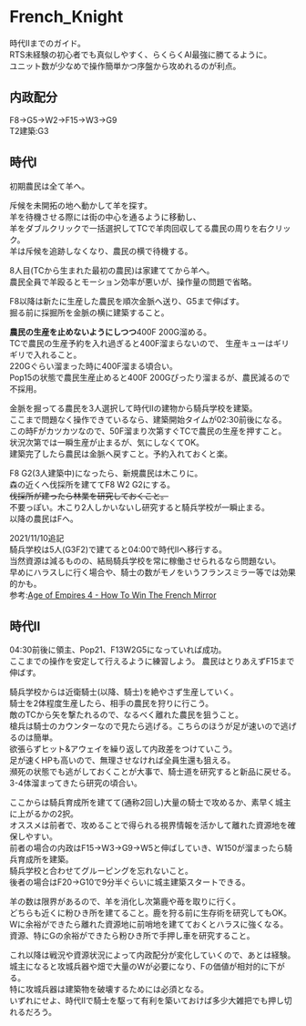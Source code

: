# French_Knight
時代IIまでのガイド。  
RTS未経験の初心者でも真似しやすく、らくらくAI最強に勝てるように。  
ユニット数が少なめで操作簡単かつ序盤から攻めれるのが利点。

## 内政配分  
F8->G5->W2->F15->W3->G9  
T2建築:G3

## 時代I
初期農民は全て羊へ。

斥候を未開拓の地へ動かして羊を探す。  
羊を待機させる際には街の中心を通るように移動し、  
羊をダブルクリックで一括選択してTCで羊肉回収してる農民の周りを右クリック。  
羊は斥候を追跡しなくなり、農民の横で待機する。

8人目(TCから生まれた最初の農民)は家建ててから羊へ。  
農民全員で羊殴るとモーション効率が悪いが、操作量の問題で省略。

F8以降は新たに生産した農民を順次金脈へ送り、G5まで伸ばす。  
掘る前に採掘所を金脈の横に建築すること。

**農民の生産を止めないようにしつつ**400F 200G溜める。  
TCで農民の生産予約を入れ過ぎると400F溜まらないので、
生産キューはギリギリで入れること。  
220Gぐらい溜まった時に400F溜まる頃合い。  
Pop15の状態で農民生産止めると400F 200Gぴったり溜まるが、農民減るので不採用。

金脈を掘ってる農民を3人選択して時代IIの建物から騎兵学校を建築。  
ここまで問題なく操作できているなら、建築開始タイムが02:30前後になる。  
この時Fがカツカツなので、50F溜まり次第すぐTCで農民の生産を押すこと。  
状況次第では一瞬生産が止まるが、気にしなくてOK。  
建築完了したら農民は金脈へ戻すこと。予約入れておくと楽。  

F8 G2(3人建築中)になったら、新規農民は木こりに。  
森の近くへ伐採所を建ててF8 W2 G2にする。  
~~伐採所が建ったら林業を研究しておくこと。~~  
不要っぽい。木こり2人しかいないし研究すると騎兵学校が一瞬止まる。  
以降の農民はFへ。  

2021/11/10追記  
騎兵学校は5人(G3F2)で建てると04:00で時代IIへ移行する。  
当然資源は減るものの、結局騎兵学校を常に稼働させられるなら問題ない。  
早めにハラスしに行く場合や、騎士の数がモノをいうフランスミラー等では効果的かも。  
参考:[Age of Empires 4 - How To Win The French Mirror](https://youtu.be/AuqaUoIRAVE)

## 時代II
04:30前後に領主、Pop21、F13W2G5になっていれば成功。  
ここまでの操作を安定して行えるように練習しよう。
農民はとりあえずF15まで伸ばす。

騎兵学校からは近衛騎士(以降、騎士)を絶やさず生産していく。  
騎士を2体程度生産したら、相手の農民を狩りに行こう。  
敵のTCから矢を撃たれるので、なるべく離れた農民を狙うこと。  
槍兵は騎士のカウンターなので見たら逃げる。こちらのほうが足が速いので逃げるのは簡単。  
欲張らずヒット&アウェイを繰り返して内政差をつけていこう。  
足が速くHPも高いので、無理させなければ全員生還も狙える。  
瀕死の状態でも逃がしておくことが大事で、騎士道を研究すると新品に戻せる。  
3-4体溜まってきたら研究の頃合い。  

ここからは騎兵育成所を建てて(通称2回し)大量の騎士で攻めるか、素早く城主に上がるかの2択。   
オススメは前者で、攻めることで得られる視界情報を活かして離れた資源地を確保しやすい。  
前者の場合の内政はF15->W3->G9->W5と伸ばしていき、W150が溜まったら騎兵育成所を建築。  
騎兵学校と合わせてグルーピングを忘れないこと。  
後者の場合はF20->G10で9分半ぐらいに城主建築スタートできる。  

羊の数は限界があるので、羊を消化し次第鹿や苺を取りに行く。    
どちらも近くに粉ひき所を建てること。鹿を狩る前に生存術を研究してもOK。  
Wに余裕ができたら離れた資源地に前哨地を建てておくとハラスに強くなる。  
資源、特にGの余裕ができたら粉ひき所で手押し車を研究すること。

これ以降は戦況や資源状況によって内政配分が変化していくので、あとは経験。  
城主になると攻城兵器や畑で大量のWが必要になり、Fの価値が相対的に下がる。  
特に攻城兵器は建築物を破壊するためには必須となる。  
いずれにせよ、時代IIで騎士を駆って有利を築いておけば多少大雑把でも押し切れるだろう。  
